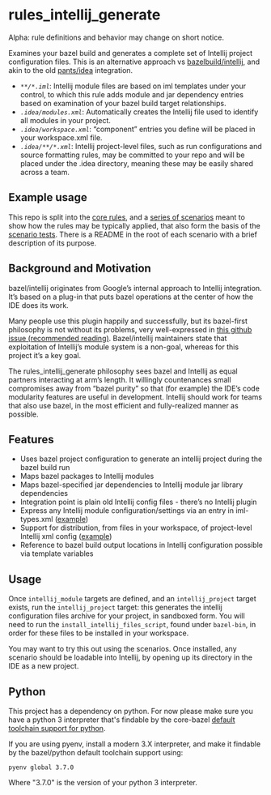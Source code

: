 # rules_intellij_generate

Alpha: rule definitions and behavior may change on short notice.

Examines your bazel build and generates a complete set of Intellij project configuration files. This is an alternative 
approach vs [bazelbuild/intellij](https://github.com/bazelbuild/intellij), and akin to the old
[pants/idea](https://github.com/pantsbuild/pants/blob/d30cca1e0ecb9cc0e1b7e2cd0ff6e7e077e62a52/src/python/pants/backend/project_info/tasks/idea_gen.py) integration.

- _`**/*.iml`_: Intellij module files are based on iml templates under your control, to which this rule adds module and 
jar dependency entries based on examination of your bazel build target relationships.
- _`.idea/modules.xml`_: Automatically creates the Intellij file used to identify all modules in your project.
- _`.idea/workspace.xml`_: “component” entries you define will be placed in your workspace.xml file.
- _`.idea/**/*.xml`_: Intellij project-level files, such as run configurations and source formatting rules, may be 
committed to your repo and will be placed under the .idea directory, meaning these may be easily shared across a team.

## Example usage

This repo is split into the [core rules](rules), and a [series of scenarios](scenarios) meant to show how the rules may be typically 
applied, that also form the basis of the [scenario tests](scenarios/scenario_tests/pytest). There is a README in the 
root of each scenario with a brief description of its purpose.

## Background and Motivation

bazel/intellij originates from Google’s internal approach to Intellij integration. It’s based on a plug-in that puts 
bazel operations at the center of how the IDE does its work.

Many people use this plugin happily and successfully, but its bazel-first philosophy is not without its problems, 
very well-expressed in 
[this github issue (recommended reading)](https://github.com/bazelbuild/intellij/issues/179#issuecomment-350295025). 
Bazel/intellij maintainers state that exploitation
 of Intellij’s module system is a non-goal, whereas for this project it’s a key goal.

The rules_intellij_generate philosophy sees bazel and Intellij as equal partners interacting at arm’s length. It 
willingly countenances small compromises away from “bazel purity” so that (for example) the IDE’s code modularity 
features are useful in development. Intellij should work for teams that also use bazel, in the most efficient and 
fully-realized manner as possible.

## Features

- Uses bazel project configuration to generate an intellij project during the bazel build run
- Maps bazel packages to Intellij modules
- Maps bazel-specified jar dependencies to Intellij module jar library dependencies
- Integration point is plain old Intellij config files - there’s no Intellij plugin
- Express any Intellij module configuration/settings via an entry in iml-types.xml 
([example](scenarios/iml_types.xml))
- Support for distribution, from files in your workspace, of project-level Intellij xml config 
([example](scenarios/intellij_project_files))
- Reference to bazel build output locations in Intellij configuration possible via template variables

## Usage

Once `intellij_module` targets are defined, and an `intellij_project` target exists, run the `intellij_project`
target: this generates the intellij configuration files archive for your project, in sandboxed form. You will need
to run the `install_intellij_files_script`, found under `bazel-bin`, in order for these files to be installed
in your workspace.

You may want to try this out using the scenarios. Once installed, any scenario should be loadable into Intellij,
by opening up its directory in the IDE as a new project.

## Python

This project has a dependency on python. For now please make sure you have a python 3 interpreter that's findable 
by the core-bazel [default toolchain support for python](https://github.com/bazelbuild/rules_python/blob/master/proposals/2019-02-12-design-for-a-python-toolchain.md#default-toolchain).

If you are using pyenv, install a modern 3.X interpreter, and make it findable by the bazel/python default
toolchain support using:

```
pyenv global 3.7.0
```

Where "3.7.0" is the version of your python 3 interpreter.
